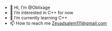 - 👋 Hi, I’m @Oblixage
- 👀 I’m interested in C++ for now
- 🌱 I’m currently learning C++
- 📫 How to reach me Zeyadsalem111@gmail.com
